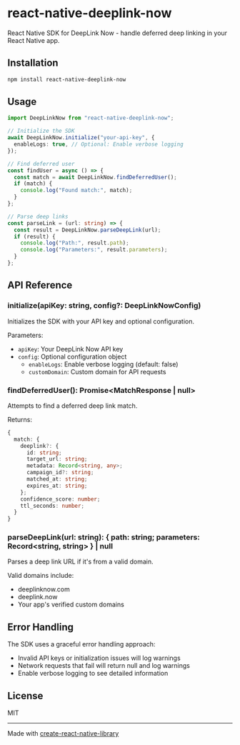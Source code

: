 # react-native-deeplink-now

React Native SDK for DeepLink Now - handle deferred deep linking in your React Native app.

## Installation

```sh
npm install react-native-deeplink-now
```

## Usage

```typescript
import DeepLinkNow from "react-native-deeplink-now";

// Initialize the SDK
await DeepLinkNow.initialize("your-api-key", {
  enableLogs: true, // Optional: Enable verbose logging
});

// Find deferred user
const findUser = async () => {
  const match = await DeepLinkNow.findDeferredUser();
  if (match) {
    console.log("Found match:", match);
  }
};

// Parse deep links
const parseLink = (url: string) => {
  const result = DeepLinkNow.parseDeepLink(url);
  if (result) {
    console.log("Path:", result.path);
    console.log("Parameters:", result.parameters);
  }
};
```

## API Reference

### initialize(apiKey: string, config?: DeepLinkNowConfig)

Initializes the SDK with your API key and optional configuration.

Parameters:

- `apiKey`: Your DeepLink Now API key
- `config`: Optional configuration object
  - `enableLogs`: Enable verbose logging (default: false)
  - `customDomain`: Custom domain for API requests

### findDeferredUser(): Promise<MatchResponse | null>

Attempts to find a deferred deep link match.

Returns:

```typescript
{
  match: {
    deeplink?: {
      id: string;
      target_url: string;
      metadata: Record<string, any>;
      campaign_id?: string;
      matched_at: string;
      expires_at: string;
    };
    confidence_score: number;
    ttl_seconds: number;
  }
}
```

### parseDeepLink(url: string): { path: string; parameters: Record<string, string> } | null

Parses a deep link URL if it's from a valid domain.

Valid domains include:

- deeplinknow.com
- deeplink.now
- Your app's verified custom domains

## Error Handling

The SDK uses a graceful error handling approach:

- Invalid API keys or initialization issues will log warnings
- Network requests that fail will return null and log warnings
- Enable verbose logging to see detailed information

## License

MIT

---

Made with [create-react-native-library](https://github.com/callstack/react-native-builder-bob)
